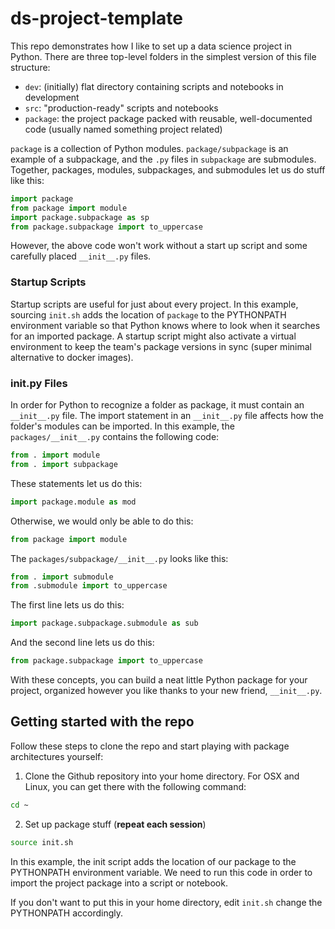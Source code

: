 # ds-project-template

This repo demonstrates how I like to set up a data science project in Python. There are three top-level folders in the simplest version of this file structure:
- `dev`: (initially) flat directory containing scripts and notebooks in development
- `src`: "production-ready" scripts and notebooks
- `package`: the project package packed with reusable, well-documented code (usually named something project related)

`package` is a collection of Python modules. `package/subpackage` is an example of a subpackage, and the `.py` files in `subpackage` are submodules. Together, packages, modules, subpackages, and submodules let us do stuff like this:

```python
import package
from package import module
import package.subpackage as sp
from package.subpackage import to_uppercase
```

However, the above code won't work without a start up script and some carefully placed `__init__.py` files. 

### Startup Scripts
Startup scripts are useful for just about every project. In this example, sourcing `init.sh` adds the location of `package` to the PYTHONPATH environment variable so that Python knows where to look when it searches for an imported package. A startup script might also activate a virtual environment to keep the team's package versions in sync (super minimal alternative to docker images). 

### __init__.py Files

In order for Python to recognize a folder as package, it must contain an `__init__.py` file. The import statement in an `__init__.py` file affects how the folder's modules can be imported. In this example, the `packages/__init__.py` contains the following code:
```python
from . import module
from . import subpackage
```
These statements let us do this:
```python
import package.module as mod
```
Otherwise, we would only be able to do this:
```python
from package import module
```

The `packages/subpackage/__init__.py` looks like this:
```python
from . import submodule
from .submodule import to_uppercase
```
The first line lets us do this:
```python
import package.subpackage.submodule as sub
```
And the second line lets us do this:
```python
from package.subpackage import to_uppercase
```

With these concepts, you can build a neat little Python package for your project, organized however you like thanks to your new friend, `__init__.py`.


## Getting started with the repo
Follow these steps to clone the repo and start playing with package architectures yourself:

1. Clone the Github repository into your home directory. For OSX and Linux, you can get there with the following command:
```bash
cd ~
```
2. Set up package stuff (**repeat each session**)
```bash
source init.sh
```
In this example, the init script adds the location of our package to the PYTHONPATH environment variable. We need to run this code in order to import the project package into a script or notebook. 

If you don't want to put this in your home directory, edit `init.sh` change the PYTHONPATH accordingly.
